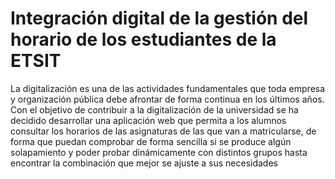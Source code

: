 # Integración digital de la gestión del horario de los estudiantes de la ETSIT

La digitalización es una de las actividades fundamentales que toda empresa y organización pública debe afrontar de forma continua en los últimos años. Con el objetivo de contribuir a la digitalización de la universidad se ha decidido desarrollar una aplicación web que permita a los alumnos consultar los horarios de las asignaturas de las que van a matricularse, de forma que puedan comprobar de forma sencilla si se produce algún solapamiento y poder probar dinámicamente con distintos grupos hasta encontrar la combinación que mejor se ajuste a sus necesidades
